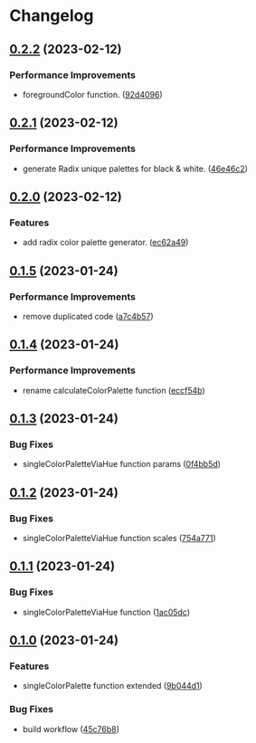 # Changelog

## [0.2.2](https://github.com/riccox/colorify-js/compare/v0.2.1...v0.2.2) (2023-02-12)


### Performance Improvements

* foregroundColor function. ([92d4096](https://github.com/riccox/colorify-js/commit/92d4096cadf6350ac9b02805a6a13f1810d9b22c))

## [0.2.1](https://github.com/riccox/colorify-js/compare/v0.2.0...v0.2.1) (2023-02-12)


### Performance Improvements

* generate Radix unique palettes for black & white. ([46e46c2](https://github.com/riccox/colorify-js/commit/46e46c2626ee0056bb160e9913658b9138e50c8f))

## [0.2.0](https://github.com/riccox/colorify-js/compare/v0.1.5...v0.2.0) (2023-02-12)


### Features

* add radix color palette generator. ([ec62a49](https://github.com/riccox/colorify-js/commit/ec62a4953cef72904301a1feceda037127ee6010))

## [0.1.5](https://github.com/riccox/colorify-js/compare/v0.1.4...v0.1.5) (2023-01-24)


### Performance Improvements

* remove duplicated code ([a7c4b57](https://github.com/riccox/colorify-js/commit/a7c4b57f60c118d7c6f55df02c0eaf8d522eca88))

## [0.1.4](https://github.com/riccox/colorify-js/compare/v0.1.3...v0.1.4) (2023-01-24)


### Performance Improvements

* rename calculateColorPalette function ([eccf54b](https://github.com/riccox/colorify-js/commit/eccf54b71479e2c22ab90247d8e0760d69058333))

## [0.1.3](https://github.com/riccox/colorify-js/compare/v0.1.2...v0.1.3) (2023-01-24)


### Bug Fixes

* singleColorPaletteViaHue function params ([0f4bb5d](https://github.com/riccox/colorify-js/commit/0f4bb5d486a9d896a4da611b5ab467b0e830c004))

## [0.1.2](https://github.com/riccox/colorify-js/compare/v0.1.1...v0.1.2) (2023-01-24)


### Bug Fixes

* singleColorPaletteViaHue function scales ([754a771](https://github.com/riccox/colorify-js/commit/754a771f353fa9735853d1edc8aebd8945eac518))

## [0.1.1](https://github.com/riccox/colorify-js/compare/v0.1.0...v0.1.1) (2023-01-24)


### Bug Fixes

* singleColorPaletteViaHue function ([1ac05dc](https://github.com/riccox/colorify-js/commit/1ac05dcf222b4527467200d3221429add7c721b2))

## [0.1.0](https://github.com/riccox/colorify-js/compare/v0.0.3...v0.1.0) (2023-01-24)


### Features

* singleColorPalette function extended ([9b044d1](https://github.com/riccox/colorify-js/commit/9b044d1786b054a87346650a5a338a301ed474bc))


### Bug Fixes

* build workflow ([45c76b8](https://github.com/riccox/colorify-js/commit/45c76b8c11887de0dc15935dc1547f868f74d369))
